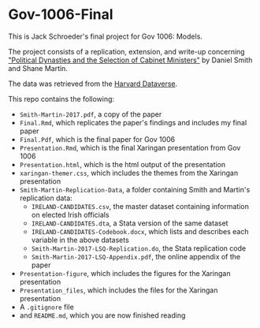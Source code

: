 # Gov-1006-Final

This is Jack Schroeder's final project for Gov 1006: Models.

The project consists of a replication, extension, and write-up concerning ["Political Dynasties and the Selection of Cabinet Ministers"](https://onlinelibrary.wiley.com/doi/10.1111/lsq.12146) by Daniel Smith and Shane Martin.

The data was retrieved from the [Harvard Dataverse](https://dataverse.harvard.edu/dataset.xhtml?persistentId=doi:10.7910/DVN/5Y5148).

This repo contains the following:
* `Smith-Martin-2017.pdf`, a copy of the paper
* `Final.Rmd`, which replicates the paper's findings and includes my final paper
* `Final.Pdf`, which is the final paper for Gov 1006
* `Presentation.Rmd`, which is the final Xaringan presentation from Gov 1006
* `Presentation.html`, which is the html output of the presentation
* `xaringan-themer.css`, which includes the themes from the Xaringan presentation
* `Smith-Martin-Replication-Data`, a folder containing Smith and Martin's replication data:
  * `IRELAND-CANDIDATES.csv`, the master dataset containing information on elected Irish officials
  * `IRELAND-CANDIDATES.dta`, a Stata version of the same dataset
  * `IRELAND-CANDIDATES-Codebook.docx`, which lists and describes each variable in the above datasets
  * `Smith-Martin-2017-LSQ-Replication.do`, the Stata replication code
  * `Smith-Martin-2017-LSQ-Appendix.pdf`, the online appendix of the paper
* `Presentation-figure`, which includes the figures for the Xaringan presentation
* `Presentation_files`, which includes the files for the Xaringan presentation
* A `.gitignore` file
* and `README.md`, which you are now finished reading

